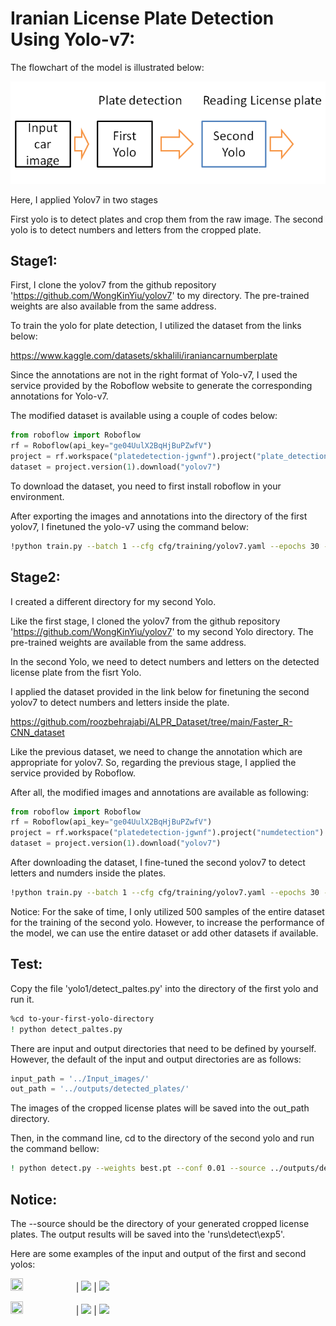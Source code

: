 

# Iranian License Plate Detection Using Yolo-v7:



The flowchart of the model is illustrated below:

![My Image](flowchart.PNG)

Here, I applied Yolov7 in two stages

First yolo is to detect plates and crop them from the raw image.
The second yolo is to detect numbers and letters from the cropped plate.

## Stage1:

First, I clone the yolov7 from the github repository 'https://github.com/WongKinYiu/yolov7' to my directory. The pre-trained weights are also available from the same address. 

To train the yolo for plate detection, I utilized the dataset from the links below:

https://www.kaggle.com/datasets/skhalili/iraniancarnumberplate

Since the annotations are not in the right format of Yolo-v7, I used the service provided by the Roboflow website to generate the corresponding annotations for Yolo-v7.

The modified dataset is available using a couple of codes below:

```python
from roboflow import Roboflow  
rf = Roboflow(api_key="ge04UulX2BqHjBuPZwfV")   
project = rf.workspace("platedetection-jgwnf").project("plate_detection-6e2ul")   
dataset = project.version(1).download("yolov7") 
```

To download the dataset, you need to first install roboflow in your environment.

After exporting the images and annotations into the directory of the first yolov7, I finetuned the yolo-v7 using the command below:

```bash
!python train.py --batch 1 --cfg cfg/training/yolov7.yaml --epochs 30 --data you-data-path/data.yaml --weights 'yolov7.pt' --device 0 

```

## Stage2:

I created a different directory for my second Yolo.

Like the first stage, I cloned the yolov7 from the github repository 'https://github.com/WongKinYiu/yolov7' to my second  Yolo directory. The pre-trained weights are available from the same address. 

In the second Yolo, we need to detect numbers and letters on the detected license plate from the fisrt Yolo.

I applied the dataset provided in the link below for finetuning the second yolov7 to detect numbers and letters inside the plate.

https://github.com/roozbehrajabi/ALPR_Dataset/tree/main/Faster_R-CNN_dataset

Like the previous dataset, we need to change the annotation which are appropriate for yolov7. So, regarding the previous stage, I applied the service provided by Roboflow.

After all, the modified images and annotations are available as following:

```python
from roboflow import Roboflow 
rf = Roboflow(api_key="ge04UulX2BqHjBuPZwfV") 
project = rf.workspace("platedetection-jgwnf").project("numdetection")   
dataset = project.version(1).download("yolov7")  
```

After downloading the dataset, I fine-tuned the second yolov7 to detect letters and numders inside the plates.
```bash
!python train.py --batch 1 --cfg cfg/training/yolov7.yaml --epochs 30 --data ../numdetectiondata/data.yaml --weights 'yolov7.pt' --device 0 
```

Notice: For the sake of time, I only utilized 500 samples of the entire dataset for the training of the second yolo. However, to increase the performance of the model, we can use the entire dataset or add other datasets if available.

## Test:
Copy the file 'yolo1/detect_paltes.py' into the directory of the first yolo and run it.  

```bash
%cd to-your-first-yolo-directory
! python detect_paltes.py
```

There are input and output directories that need to be defined by yourself. However, the default of the input and output directories are as follows:

```python
input_path = '../Input_images/'
out_path = '../outputs/detected_plates/'
```
The images of the cropped license plates will be saved into the out_path directory.

Then, in the command line, cd to the directory of the second yolo and run the command bellow:

```bash
! python detect.py --weights best.pt --conf 0.01 --source ../outputs/detected_plates
```
## Notice: 
The --source should be the directory of your generated cropped license plates. The output results will be saved into the 'runs\detect\exp5\'.


Here are some examples of the input and output of the first and second yolos:



<img src="https://github.com/MoAKgit/Iranian-License-Plate-Detection/blob/master/imges/car1.jpg" width=20% height=20%> | <img src="https://github.com/MoAKgit/Iranian-License-Plate-Detection/blob/master/imges/car1_plate.jpg"> | <img src="https://github.com/MoAKgit/Iranian-License-Plate-Detection/blob/master/imges/plate_1.jpg"> 


<img src="https://github.com/MoAKgit/Iranian-License-Plate-Detection/blob/master/imges/car2.jpg" width=20% height=20%> | <img src="https://github.com/MoAKgit/Iranian-License-Plate-Detection/blob/master/imges/cra2_plate.jpg"> | <img src="https://github.com/MoAKgit/Iranian-License-Plate-Detection/blob/master/imges/plate_4.jpg"> 


